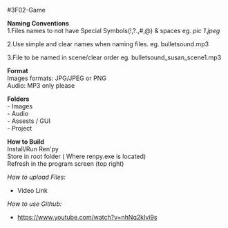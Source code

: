 #3F02-Game <br>

**Naming Conventions**<br>
1.Files names to not have Special Symbols(!,?.,#,@) & spaces eg. *pic 1.jpeg*<br>

2.Use simple and clear names when naming files. eg. bulletsound.mp3<br>

3.File to be named in scene/clear order  eg. bulletsound_susan_scene1.mp3<br>

 

**Format**<br>
Images formats: JPG/JPEG or PNG<br>
Audio: MP3 only please<br>


**Folders**<br>
    - Images<br>
    - Audio<br>
    - Assests / GUI <br>
    - Project<br>
    


**How to Build**<br>
Install/Run Ren'py<br>
Store in root folder ( Where renpy.exe is located)<br>
Refresh in the program screen (top right)<br>

*How to upload Files:*<br>
- Video Link <br>


*How to use Github:*<br>
- https://www.youtube.com/watch?v=nhNq2kIvi9s<br>



 



